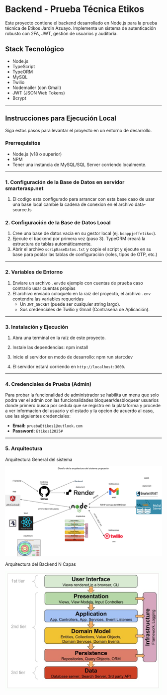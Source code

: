# Backend - Prueba Técnica Etikos

Este proyecto contiene el backend desarrollado en Node.js para la prueba técnica de Etikos Jardin
Azuayo. Implementa un sistema de autenticación robusto con 2FA, JWT, gestión de usuarios y auditoría.

## Stack Tecnológico
* Node.js
* TypeScript
* TypeORM
* MySQL 
* Twilio
* Nodemailer (con Gmail)
* JWT (JSON Web Tokens)
* Bcrypt

---

## Instrucciones para Ejecución Local

Siga estos pasos para levantar el proyecto en un entorno de desarrollo.

### Prerrequisitos
* Node.js (v18 o superior)
* NPM
* Tener una instancia de MySQL/SQL Server corriendo localmente.

---

### 1. Configuración de la Base de Datos en servidor smarterasp.net

1.  El codigo esta configurado para arrancar con esta base caso de usar una base local cambie la cadena de
conexion en el archivo data-source.ts

### 2. Configuración de la Base de Datos Local

1.  Cree una base de datos vacía en su gestor local (ej. `bdappjeffetikos`).
2.  Ejecute el backend por primera vez (paso 3). TypeORM creará la estructura de tablas automáticamente.
3.  Abrir el archivo `scripBaseDatos.txt` y copie el script y ejecute en su base para poblar las tablas de configuración (roles, tipos de OTP, etc.) 
---

### 2. Variables de Entorno

1.  Enviare un archivo `.env`de ejemplo con cuentas de prueba caso contrario usar cuentas propias 
2.  El archivo enviado coloquelo en la raiz del proyecto, el archivo `.env` contendra las variables requeridas
    * Un `JWT_SECRET` (puede ser cualquier string largo).
    * Sus credenciales de Twilio y Gmail (Contraseña de Aplicación).

---

### 3. Instalación y Ejecución

1.  Abra una terminal en la raíz de este proyecto.
2.  Instale las dependencias:
    npm install

3.  Inicie el servidor en modo de desarrollo:
    npm run start:dev
4.  El servidor estará corriendo en `http://localhost:3000`.

---

### 4. Credenciales de Prueba (Admin)

Para probar la funcionalidad de administrador se habilita un menu que solo podra ver el admin con las funcionalidades bloquear/desbloquear usuarios donde primero busca por cedula que se registro en la plataforma y procede a ver informacion del usuario y  el estado y la opcion de acuerdo al caso, use las siguientes credenciales:

* **Email:** `pruebaEtikos1@outlook.com` 
* **Password:** `Etikos12025#`

---

### 5. Arquitectura 

Arquitectura General del sistema 

![Diagrama de Arquitectura del Sistema](./docs/ArquitecturaGeneral.png)


Arquitectura del Backend N Capas

![Diagrama de Arquitectura del Backend](./docs/ArquitecturaNCapas.png)
